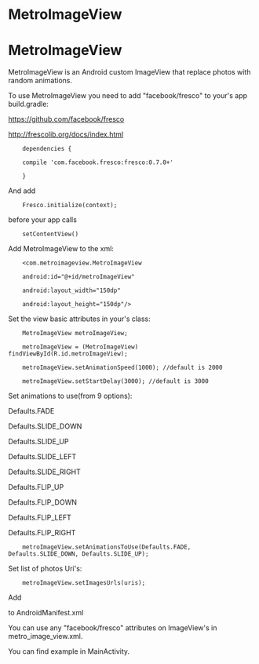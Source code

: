 # MetroImageView

# MetroImageView
MetroImageView is an Android custom ImageView that replace photos with random animations. 

To use MetroImageView you need to add "facebook/fresco" to your's app build.gradle:

https://github.com/facebook/fresco

http://frescolib.org/docs/index.html

        dependencies {

        compile 'com.facebook.fresco:fresco:0.7.0+'

        }

And add 
        
        Fresco.initialize(context); 
        
before your app calls 
        
        setContentView()

Add MetroImageView to the xml:

        <com.metroimageview.MetroImageView

        android:id="@+id/metroImageView"
        
        android:layout_width="150dp"
        
        android:layout_height="150dp"/>

Set the view basic attributes in your's class:

        MetroImageView metroImageView;

        metroImageView = (MetroImageView) findViewById(R.id.metroImageView);

        metroImageView.setAnimationSpeed(1000); //default is 2000

        metroImageView.setStartDelay(3000);	//default is 3000

Set animations to use(from 9 options):

Defaults.FADE

Defaults.SLIDE_DOWN

Defaults.SLIDE_UP

Defaults.SLIDE_LEFT

Defaults.SLIDE_RIGHT

Defaults.FLIP_UP

Defaults.FLIP_DOWN

Defaults.FLIP_LEFT

Defaults.FLIP_RIGHT

        metroImageView.setAnimationsToUse(Defaults.FADE, Defaults.SLIDE_DOWN, Defaults.SLIDE_UP);

Set list of photos Uri's:

        metroImageView.setImagesUrls(uris);
        
Add
        <uses-permission android:name="android.permission.INTERNET"/>
        
to AndroidManifest.xml

You can use any "facebook/fresco" attributes on ImageView's in metro_image_view.xml.

You can find example in MainActivity.

